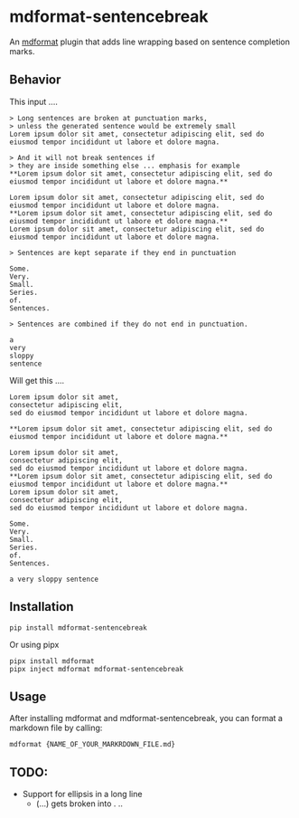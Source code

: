# mdformat-sentencebreak

An [mdformat](https://github.com/executablebooks/mdformat) plugin that adds line wrapping based on sentence completion marks.

## Behavior

This input ....

```text
> Long sentences are broken at punctuation marks,
> unless the generated sentence would be extremely small
Lorem ipsum dolor sit amet, consectetur adipiscing elit, sed do eiusmod tempor incididunt ut labore et dolore magna.

> And it will not break sentences if
> they are inside something else ... emphasis for example
**Lorem ipsum dolor sit amet, consectetur adipiscing elit, sed do eiusmod tempor incididunt ut labore et dolore magna.**

Lorem ipsum dolor sit amet, consectetur adipiscing elit, sed do eiusmod tempor incididunt ut labore et dolore magna.
**Lorem ipsum dolor sit amet, consectetur adipiscing elit, sed do eiusmod tempor incididunt ut labore et dolore magna.**
Lorem ipsum dolor sit amet, consectetur adipiscing elit, sed do eiusmod tempor incididunt ut labore et dolore magna.

> Sentences are kept separate if they end in punctuation

Some.
Very.
Small.
Series.
of.
Sentences.

> Sentences are combined if they do not end in punctuation.

a
very
sloppy
sentence

```

Will get this ....

```
Lorem ipsum dolor sit amet,
consectetur adipiscing elit,
sed do eiusmod tempor incididunt ut labore et dolore magna.

**Lorem ipsum dolor sit amet, consectetur adipiscing elit, sed do eiusmod tempor incididunt ut labore et dolore magna.**

Lorem ipsum dolor sit amet,
consectetur adipiscing elit,
sed do eiusmod tempor incididunt ut labore et dolore magna.
**Lorem ipsum dolor sit amet, consectetur adipiscing elit, sed do eiusmod tempor incididunt ut labore et dolore magna.**
Lorem ipsum dolor sit amet,
consectetur adipiscing elit,
sed do eiusmod tempor incididunt ut labore et dolore magna.

Some.
Very.
Small.
Series.
of.
Sentences.

a very sloppy sentence
```

## Installation

```
pip install mdformat-sentencebreak
```

Or using pipx

```
pipx install mdformat
pipx inject mdformat mdformat-sentencebreak
```


## Usage

After installing mdformat and mdformat-sentencebreak,
you can format a markdown file by calling:

```shell
mdformat {NAME_OF_YOUR_MARKRDOWN_FILE.md}
```

## TODO:

- Support for ellipsis in a long line
    - (...) gets broken into . ..

